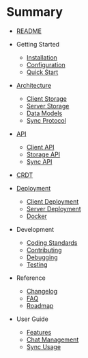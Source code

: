 # Summary

* [README](README.md)
* Getting Started
  * [Installation](getting-started/installation.md)
  * [Configuration](getting-started/configuration.md)
  * [Quick Start](getting-started/quick-start.md)
* [Architecture](architecture/overview.md)
  * [Client Storage](architecture/client-storage.md)
  * [Server Storage](architecture/server-storage.md)
  * [Data Models](architecture/data-models.md)
  * [Sync Protocol](architecture/sync-protocol.md)
* [API](api/api.md)
  * [Client API](api/client-api.md)
  * [Storage API](api/storage-api.md)
  * [Sync API](api/sync-api.md)
* [CRDT](crdt.md)
* [Deployment](deployment/deployment.md)
  * [Client Deployment](deployment/client-deployment.md)
  * [Server Deployment](deployment/server-deployment.md)
  * [Docker](deployment/docker.md)
* Development
  * [Coding Standards](development/coding-standards.md)
  * [Contributing](development/contributing.md)
  * [Debugging](development/debugging.md)
  * [Testing](development/testing.md)

* Reference
  * [Changelog](reference/changelog.md)
  * [FAQ](reference/faq.md)
  * [Roadmap](reference/roadmap.md)
* User Guide
  * [Features](user-guide/features.md)
  * [Chat Management](user-guide/chat-management.md)
  * [Sync Usage](user-guide/sync-usage.md)
